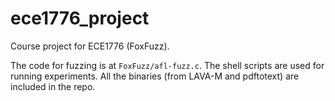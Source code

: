 # ece1776_project
Course project for ECE1776 (FoxFuzz).

The code for fuzzing is at `FoxFuzz/afl-fuzz.c`.
The shell scripts are used for running experiments. 
All the binaries (from LAVA-M and pdftotext) are included in the repo.
